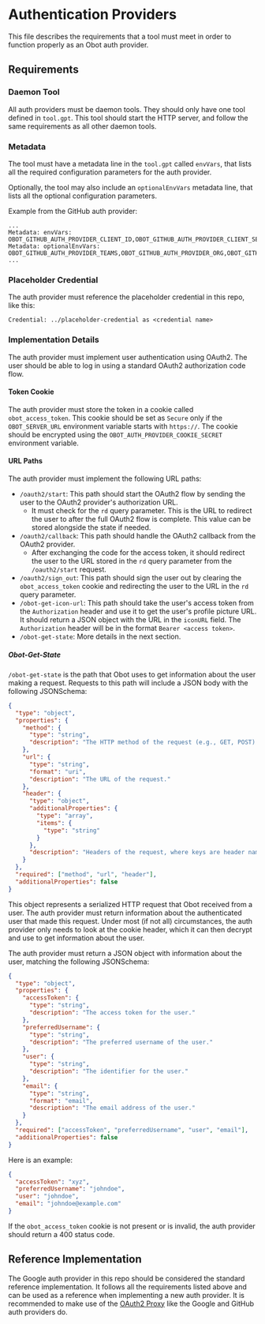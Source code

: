 # Authentication Providers

This file describes the requirements that a tool must meet in order to function properly as an Obot auth provider.

## Requirements

### Daemon Tool

All auth providers must be daemon tools. They should only have one tool defined in `tool.gpt`.
This tool should start the HTTP server, and follow the same requirements as all other daemon tools.

### Metadata

The tool must have a metadata line in the `tool.gpt` called `envVars`, that lists all the required configuration
parameters for the auth provider.

Optionally, the tool may also include an `optionalEnvVars` metadata line, that lists all the optional configuration parameters.

Example from the GitHub auth provider:

```
...
Metadata: envVars: OBOT_GITHUB_AUTH_PROVIDER_CLIENT_ID,OBOT_GITHUB_AUTH_PROVIDER_CLIENT_SECRET,OBOT_AUTH_PROVIDER_COOKIE_SECRET,OBOT_AUTH_PROVIDER_EMAIL_DOMAINS
Metadata: optionalEnvVars: OBOT_GITHUB_AUTH_PROVIDER_TEAMS,OBOT_GITHUB_AUTH_PROVIDER_ORG,OBOT_GITHUB_AUTH_PROVIDER_REPO,OBOT_GITHUB_AUTH_PROVIDER_TOKEN,OBOT_GITHUB_AUTH_PROVIDER_ALLOW_USERS
...
```

### Placeholder Credential

The auth provider must reference the placeholder credential in this repo, like this:

```
Credential: ../placeholder-credential as <credential name>
```

### Implementation Details

The auth provider must implement user authentication using OAuth2. The user should be able to log in using a standard
OAuth2 authorization code flow.

#### Token Cookie

The auth provider must store the token in a cookie called `obot_access_token`.
This cookie should be set as `Secure` only if the `OBOT_SERVER_URL` environment variable starts with `https://`.
The cookie should be encrypted using the `OBOT_AUTH_PROVIDER_COOKIE_SECRET` environment variable.

#### URL Paths

The auth provider must implement the following URL paths:

- `/oauth2/start`: This path should start the OAuth2 flow by sending the user to the OAuth2 provider's authorization URL.
  - It must check for the `rd` query parameter. This is the URL to redirect the user to after the full OAuth2 flow is complete.
    This value can be stored alongside the state if needed.
- `/oauth2/callback`: This path should handle the OAuth2 callback from the OAuth2 provider.
  - After exchanging the code for the access token, it should redirect the user to the URL stored in the `rd` query parameter
    from the `/oauth2/start` request.
- `/oauth2/sign_out`: This path should sign the user out by clearing the `obot_access_token` cookie and redirecting the user to
  the URL in the `rd` query parameter.
- `/obot-get-icon-url`: This path should take the user's access token from the `Authorization` header and use it to get
  the user's profile picture URL. It should return a JSON object with the URL in the `iconURL` field.
  The `Authorization` header will be in the format `Bearer <access token>`.
- `/obot-get-state`: More details in the next section.

##### Obot-Get-State

`/obot-get-state` is the path that Obot uses to get information about the user making a request.
Requests to this path will include a JSON body with the following JSONSchema:

```json
{
  "type": "object",
  "properties": {
    "method": {
      "type": "string",
      "description": "The HTTP method of the request (e.g., GET, POST)."
    },
    "url": {
      "type": "string",
      "format": "uri",
      "description": "The URL of the request."
    },
    "header": {
      "type": "object",
      "additionalProperties": {
        "type": "array",
        "items": {
          "type": "string"
        }
      },
      "description": "Headers of the request, where keys are header names and values are arrays of header values."
    }
  },
  "required": ["method", "url", "header"],
  "additionalProperties": false
}
```

This object represents a serialized HTTP request that Obot received from a user.
The auth provider must return information about the authenticated user that made this request.
Under most (if not all) circumstances, the auth provider only needs to look at the cookie header,
which it can then decrypt and use to get information about the user.

The auth provider must return a JSON object with information about the user,
matching the following JSONSchema:

```json
{
  "type": "object",
  "properties": {
    "accessToken": {
      "type": "string",
      "description": "The access token for the user."
    },
    "preferredUsername": {
      "type": "string",
      "description": "The preferred username of the user."
    },
    "user": {
      "type": "string",
      "description": "The identifier for the user."
    },
    "email": {
      "type": "string",
      "format": "email",
      "description": "The email address of the user."
    }
  },
  "required": ["accessToken", "preferredUsername", "user", "email"],
  "additionalProperties": false
}
```

Here is an example:

```json
{
  "accessToken": "xyz",
  "preferredUsername": "johndoe",
  "user": "johndoe",
  "email": "johndoe@example.com"
}
```

If the `obot_access_token` cookie is not present or is invalid, the auth provider should return a 400 status code.

## Reference Implementation

The Google auth provider in this repo should be considered the standard reference implementation.
It follows all the requirements listed above and can be used as a reference when implementing a new auth provider.
It is recommended to make use of the [OAuth2 Proxy](https://github.com/obot-platform/oauth2-proxy) like the Google and GitHub auth providers do.
